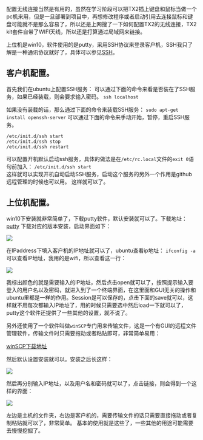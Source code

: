 配置无线连接当然是有用的，虽然在学习阶段可以把TX2插上键盘和鼠标当做一个pc机来用，但是一旦部署到项目中，再想修改程序或者启动引用去连接鼠标和键盘可能就不是那么容易了，所以还是上网搜了一下如何配置TX2的无线连接，TX2 kit套件自带了WIFI天线，所以还是打算通过局域网来链接。

上位机是win10，软件使用的是putty，采用SSH协议来登录客户机，SSH我只了解是一种通讯协议就好了，具体可以参见[SSH](https://baike.baidu.com/item/ssh/10407?fr=aladdin)。
## 客户机配置。
首先我们在ubuntu上配置SSH服务：
可以通过下面的命令来看是否装在了SSH服务，如果已经装载，则会要求输入密码。
`ssh localhost`

如果没有装载的话，那么通过下面的命令来装载SSH服务：
`sudo apt-get install openssh-server`
可以通过下面的命令来手动开始，暂停，重启SSH服务。
```
/etc/init.d/ssh start
/etc/init.d/ssh stop
/etc/init.d/ssh restart
```
可以配置开机默认启动ssh服务，具体的做法是在`/etc/rc.local`文件的`exit 0`语句前加入：
`/etc/init.d/ssh start`  
这样就可以实现开机自动启动SSH服务，启动这个服务的另外一个作用是github远程管理的时候也可以用。
这样就可以了。
## 上位机配置。
win10下安装就非常简单了，下载putty软件，默认安装就可以了。下载地址：[putty](https://www.chiark.greenend.org.uk/~sgtatham/putty/latest.html)
下载对应的版本安装，启动界面如下：

![](https://upload-images.jianshu.io/upload_images/5252065-b66cde8c61596ee4.png?imageMogr2/auto-orient/strip%7CimageView2/2/w/1240)

在IPaddress下填入客户机的IP地址就可以了，ubuntu查看ip地址：
` ifconfig -a `可以查看IP地址，我用的是wifi，所以查看这一行：

![](https://upload-images.jianshu.io/upload_images/5252065-d1c8893a67d0b55a.png?imageMogr2/auto-orient/strip%7CimageView2/2/w/1240)

我标出颜色的就是需要输入的IP地址，然后点击open就可以了，按照提示输入要登入的用户名以及密码，就进入到了一个终端界面，在这里面和GUI无关的操作和ubuntu里都是一样的作用。Session是可以保存的，点击下面的save就可以，这样就不用每次都输入IP地址了，用的时候只需要选中然后load一下就可以了，putty这个软件还提供了一些其他的设置，就不说了。

另外还使用了一个软件叫做`winSCP`专门用来传输文件，这是一个有GUI的远程文件管理软件，传输文件时只需要拖动或者粘贴即可，非常简单易用：

[winSCP下载地址](https://winscp.net/eng/docs/lang:chs)

然后默认设置安装就可以。安装之后长这样：

![](https://upload-images.jianshu.io/upload_images/5252065-1fc36e2df61b4e78.png?imageMogr2/auto-orient/strip%7CimageView2/2/w/1240)

然后再分别输入IP地址，以及用户名和密码就可以了，点击链接，则会得到一个这样的界面：

![](https://upload-images.jianshu.io/upload_images/5252065-880cb4897822fef0.png?imageMogr2/auto-orient/strip%7CimageView2/2/w/1240)

左边是主机的文件夹，右边是客户机的，需要传输文件的话只需要直接拖动或者复制粘贴就可以了，非常简单。
基本的使用就是这些了，一些其他的用途可能需要去慢慢挖掘了。



